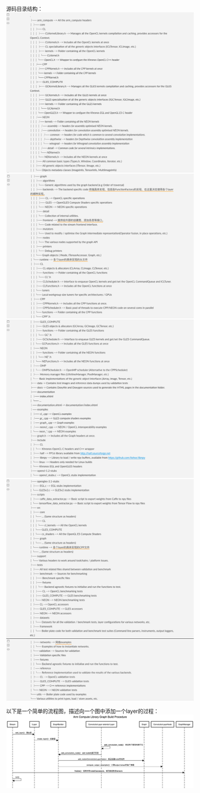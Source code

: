 源码目录结构：
![image](https://github.com/gaojingwen945/ImageClassify/blob/master/images/%E7%9B%AE%E5%BD%951.png)
![image](https://github.com/gaojingwen945/ImageClassify/blob/master/images/%E7%9B%AE%E5%BD%952.png)
![image](https://github.com/gaojingwen945/ImageClassify/blob/master/images/%E7%9B%AE%E5%BD%953.png)
![image](https://github.com/gaojingwen945/ImageClassify/blob/master/images/%E7%9B%AE%E5%BD%954.png)
![image](https://github.com/gaojingwen945/ImageClassify/blob/master/images/%E7%9B%AE%E5%BD%955.png)

以下是一个简单的流程图，描述向一个图中添加一个layer的过程：
![image](https://github.com/gaojingwen945/ImageClassify/blob/master/images/Arm%20Compute%20Library%20Graph%20Build%20Procedure.png)

